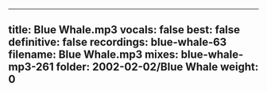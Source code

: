 
---
title: Blue Whale.mp3
vocals: false
best: false
definitive: false
recordings: blue-whale-63
filename: Blue Whale.mp3
mixes: blue-whale-mp3-261
folder: 2002-02-02/Blue Whale
weight: 0
---
